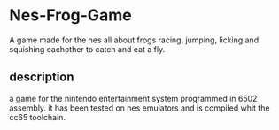 # Nes-Frog-Game
A game made for the nes all about frogs racing, jumping, licking and squishing eachother to catch and eat a fly.

## description
a game for the nintendo entertainment system programmed in 6502 assembly.
it has been tested on nes emulators and is compiled whit the cc65 toolchain.


